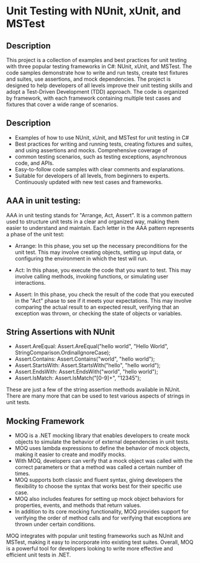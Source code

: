# Unit Testing with NUnit, xUnit, and MSTest

## Description

This project is a collection of examples and best practices for unit testing with three popular testing frameworks in C#: NUnit, xUnit, and MSTest. The code samples demonstrate how to write and run tests, create test fixtures and suites, use assertions, and mock dependencies.
The project is designed to help developers of all levels improve their unit testing skills and adopt a Test-Driven Development (TDD) approach. The code is organized by framework, with each framework containing multiple test cases and fixtures that cover a wide range of scenarios.


## Description

- Examples of how to use NUnit, xUnit, and MSTest for unit testing in C#
- Best practices for writing and running tests, creating fixtures and suites, and using assertions and mocks. Comprehensive coverage of
- common testing scenarios, such as testing exceptions, asynchronous code, and APIs.
- Easy-to-follow code samples with clear comments and explanations.
- Suitable for developers of all levels, from beginners to experts. Continuously updated with new test cases and frameworks.

## AAA in unit testing:
AAA in unit testing stands for "Arrange, Act, Assert". It is a common pattern used to structure unit tests in a clear and organized way, making them easier to understand and maintain. Each letter in the AAA pattern represents a phase of the unit test:

- Arrange: In this phase, you set up the necessary preconditions for the unit test. This may involve creating objects, setting up input data, or configuring the environment in which the test will run.

- Act: In this phase, you execute the code that you want to test. This may involve calling methods, invoking functions, or simulating user interactions.

- Assert: In this phase, you check the result of the code that you executed in the "Act" phase to see if it meets your expectations. This may involve comparing the actual result to an expected result, verifying that an exception was thrown, or checking the state of objects or variables.






## String Assertions with NUnit

- Assert.AreEqual: Assert.AreEqual("hello world", "Hello World", StringComparison.OrdinalIgnoreCase);
- Assert.Contains: Assert.Contains("world", "hello world");
- Assert.StartsWith: Assert.StartsWith("hello", "hello world");
- Assert.EndsWith: Assert.EndsWith("world", "hello world");
- Assert.IsMatch: Assert.IsMatch("[0-9]+", "12345");

These are just a few of the string assertion methods available in NUnit. There are many more that can be used to test various aspects of strings in unit tests.

## Mocking Framework
- MOQ is a .NET mocking library that enables developers to create mock objects to simulate the behavior of external dependencies in unit tests.
- MOQ uses lambda expressions to define the behavior of mock objects, making it easier to create and modify mocks.
- With MOQ, developers can verify that a mock object was called with the correct parameters or that a method was called a certain number of times.
- MOQ supports both classic and fluent syntax, giving developers the flexibility to choose the syntax that works best for their specific use case.
- MOQ also includes features for setting up mock object behaviors for properties, events, and methods that return values.
- In addition to its core mocking functionality, MOQ provides support for verifying the order of method calls and for verifying that exceptions are thrown under certain conditions.

MOQ integrates with popular unit testing frameworks such as NUnit and MSTest, making it easy to incorporate into existing test suites.
Overall, MOQ is a powerful tool for developers looking to write more effective and efficient unit tests in .NET.








